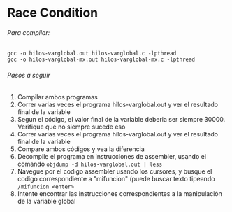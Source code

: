 Race Condition 
===============

###### Para compilar:
```
gcc -o hilos-varglobal.out hilos-varglobal.c -lpthread
gcc -o hilos-varglobal-mx.out hilos-varglobal-mx.c -lpthread
```
###### Pasos a seguir
1. Compilar ambos programas
2. Correr varias veces el programa hilos-varglobal.out y ver el resultado final de la variable
3. Segun el código, el valor final de la variable deberia ser siempre 30000. Verifique que no siempre sucede eso
4. Correr varias veces el programa hilos-varglobal.out y ver el resultado final de la variable
5. Compare ambos códigos y vea la diferencia
6. Decompile el programa en instrucciones de assembler, usando el comando `objdump -d hilos-varglobal.out | less`
7. Navegue por el codigo assembler usando los cursores, y busque el codigo correspondiente a "mifuncion" (puede buscar texto tipeando `/mifuncion <enter>`
8. Intente encontrar las instrucciones correspondientes a la manipulación de la variable global


